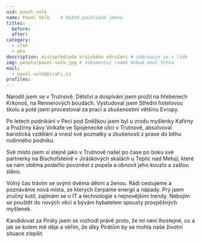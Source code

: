 ```yaml
---
uid: pavel.volk
name: Pavel Volk  	# běžně používáné jméno
titles:
  before:
  after:
category:
  - clen
  - pks
description: místopředseda krajského sdružení # zobrazuje se v lide
img: people/pavel-volk.jpg # zakomentuj radek dokud není fotka
mail:
  - pavel.volk@pirati.cz
profiles:
---
```


Narodil jsem se v Trutnově. Dětství a dospívání jsem prožil na hřebenech Krkonoš, na Rennerových boudách. Vystudoval jsem Střední hotelovou školu a poté jsem procestoval za prací a zkušenostmi většinu Evropy.

Po letech podnikání v Peci pod Sněžkou jsem byl u zrodu myšlenky Kafírny a Pražírny kávy Volkafe ve Spojenecké ulici v Trutnově, absolvoval baristická vzdělání a vnesl své poznatky a zkušenosti z praxe do běhu rodinného podniku.

Své místo jsem si stejně jako v Trutnově našel po čase po boku své partnerky na Bischofsteině v Jiráskových skalách u Teplic nad Metují, které se nám oběma podařilo povznést z popela a obnovit jeho kouzlo a zašlou slávu.

Volný čas trávím se svými dvěma dětmi a ženou. Rádi cestujeme a poznáváme nová místa, ze kterých čerpáme energii a nápady. Prý jsem zručný kutil, zajímám se o IT a technologie s nejnovějšími trendy. Nebojím se pouštět do nových věcí a bývám hybatelem spousty prospěšných myšlenek.

Kandidovat za Piráty jsem se rozhodl právě proto, že mi není lhostejné, co a jak se kolem mě děje a věřím, že díky Pirátům by se mohla naše životní situace zlepšit.
